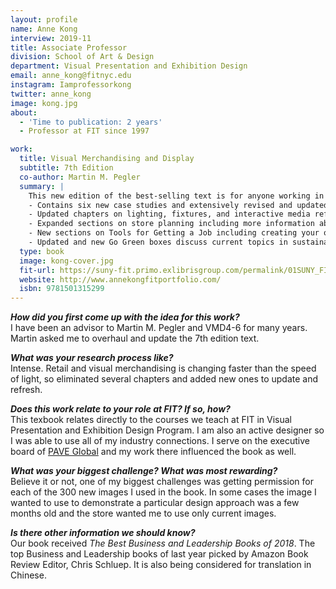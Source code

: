```yaml
---
layout: profile
name: Anne Kong
interview: 2019-11
title: Associate Professor
division: School of Art & Design
department: Visual Presentation and Exhibition Design
email: anne_kong@fitnyc.edu
instagram: Iamprofessorkong
twitter: anne_kong
image: kong.jpg
about:
  - 'Time to publication: 2 years'
  - Professor at FIT since 1997

work:
  title: Visual Merchandising and Display
  subtitle: 7th Edition
  co-author: Martin M. Pegler
  summary: |
    This new edition of the best-selling text is for anyone working in and learning about the exciting industry of visual merchandising. Martin Pegler and new co-author Anne Kong (FIT) zero in on all aspects of visual merchandising and display, from classic techniques to the most avant-garde developments. Using hundreds of examples from around the world, this text reveals how retailers can optimize their image with their target marketing by adding interest to window and interior displays. New sections on branding have been added to select chapters to guide readers toward ways of incorporating this important topic into their visual merchandising strategy.
    - Contains six new case studies and extensively revised and updated images
    - Updated chapters on lighting, fixtures, and interactive media reflecting the latest technology and practices
    - Expanded sections on store planning including more information about CAD programs, floor plans and planograms
    - New sections on Tools for Getting a Job including creating your own website and using platforms like Behance to showcase your portfolio
    - Updated and new Go Green boxes discuss current topics in sustainability and visual merchandising
  type: book
  image: kong-cover.jpg
  fit-url: https://suny-fit.primo.exlibrisgroup.com/permalink/01SUNY_FIT/ec66hq/alma990001614170204829
  website: http://www.annekongfitportfolio.com/
  isbn: 9781501315299
---
```

***How did you first come up with the idea for this work?***  
I have been an advisor to Martin M. Pegler and VMD4-6 for many years.  Martin asked me to overhaul and update the 7th edition text.

***What was your research process like?***  
Intense. Retail and visual merchandising is changing faster than the speed of light, so eliminated several chapters and added new ones to update and refresh.

***Does this work relate to your role at FIT? If so, how?***  
This texbook relates directly to the courses we teach at FIT in Visual Presentation and Exhibition Design Program. I am also an active designer so I was able to use all of my industry connections. I serve on the executive board of [PAVE Global](http://paveglobal.org/) and my work there influenced the book as well.

***What was your biggest challenge? What was most rewarding?***  
Believe it or not, one of my biggest challenges was getting permission for each of the 300 new images I used in the book. In some cases the image I wanted to use to demonstrate a particular design approach was a few months old and the store wanted me to use only current images.

***Is there other information we should know?***  
Our book received *The Best Business and Leadership Books of 2018*. The top Business and Leadership books of last year picked by Amazon Book Review Editor, Chris Schluep. It is also being considered for translation in Chinese.
